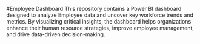#Employee Dashboard
This repository contains a Power BI dashboard designed to analyze Employee data and uncover key workforce trends and metrics. By visualizing critical insights, the dashboard helps organizations enhance their human resource strategies, improve employee management, and drive data-driven decision-making.  
